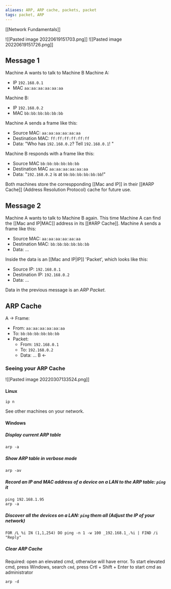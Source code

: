 ```yaml
---
aliases: ARP, ARP cache, packets, packet
tags: packet, ARP
---
```

[[Network Fundamentals]]


![[Pasted image 20220619151703.png]]
![[Pasted image 20220619151726.png]]

## Message 1
Machine A wants to talk to Machine B
Machine A:
- IP `192.168.0.1`
- MAC `aa:aa:aa:aa:aa:aa`

Machine B:
- IP `192.168.0.2`
- MAC `bb:bb:bb:bb:bb:bb`

Machine A sends a frame like this:
- Source MAC: `aa:aa:aa:aa:aa:aa`
- Destination MAC: `ff:ff:ff:ff:ff:ff`
- Data: "Who has `192.168.0.2`? Tell `192.168.0.1`! "

Machine B responds with a frame like this:
- Source MAC `bb:bb:bb:bb:bb:bb`
- Destination MAC `aa:aa:aa:aa:aa:aa`
- Data: "`192.168.0.2` is at `bb:bb:bb:bb:bb:bb`!"

Both machines store the correspponding [[Mac and IP]] in their [[#ARP Cache]] (Address Resolution Protocol) cache for future use.

## Message 2
Machine A wants to talk to Machine B again.
This time Machine A can find the [[Mac and IP|MAC]] address in its [[#ARP Cache]].
Machine A sends a frame like this:
- Source MAC: `aa:aa:aa:aa:aa:aa`
- Destination MAC: `bb:bb:bb:bb:bb:bb`
- Data: ...

Inside the data is an [[Mac and IP|IP]] 'Packet', which looks like this:
- Source IP: `192.168.0.1`
- Destination IP: `192.168.0.2`
- Data: ...

Data in the previous message is an *ARP Packet*.

## ARP Cache
A ->
Frame:
- From: `aa:aa:aa:aa:aa:aa`
- To: `bb:bb:bb:bb:bb:bb`
- Packet:
	- From: `192.168.0.1`
	- To: `192.168.0.2`
	- Data: ...
B <-

### Seeing your ARP Cache
![[Pasted image 20220307133524.png]]
#### Linux
```
ip n
```
See other machines on your network.

#### Windows
##### Display current ARP table
```
arp -a
```
##### Show ARP table in verbose mode
```
arp -av
```
##### Record an IP and MAC address of a device on a LAN to the ARP table: `ping` it
```
ping 192.168.1.95
arp -a
```
##### Discover all the devices on a LAN: `ping` them all (Adjust the IP of your network)
```
FOR /L %i IN (1,1,254) DO ping -n 1 -w 100 _192.168.1_.%i | FIND /i "Reply"
```
##### Clear ARP Cache
Required: open an elevated cmd, otherwise will have error.
To start elevated cmd, press Windows, search `cmd`, press Crtl + Shift + Enter to start cmd as administrator
```
arp -d
```
